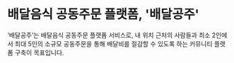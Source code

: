 # 배달음식 공동주문 플랫폼, '배달공주'

‘배달공주’는 배달음식 공동주문 플랫폼 서비스로,
내 위치 근처의 사람들과 최소 2인에서 최대 5인의 소규모 공동주문을 통해 배달비를 절감할 수 있도록 하는 커뮤니티 플랫폼 구축이 목표입니다.
